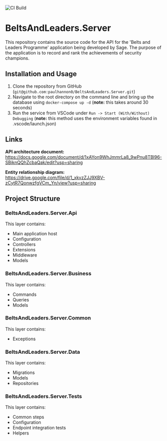 ![CI Build](https://github.com/paulhannon0/BeltsAndLeaders.Server/workflows/CI%20Build/badge.svg?branch=master)

# BeltsAndLeaders.Server

This repository contains the source code for the API for the 'Belts and Leaders Programme' application being developed by Sage. The purpose of the application is to record and rank the achievements of security champions.

## Installation and Usage

1. Clone the repository from GitHub (`git@github.com:paulhannon0/BeltsAndLeaders.Server.git`)
2. Navigate to the root directory on the command line and bring up the database using `docker-compose up -d` (**note:** this takes around 30 seconds)
3. Run the service from VSCode under `Run -> Start (With/Without) Debugging` (**note:** this method uses the environment variables found in .vscode/launch.json)

## Links

**API architecture document:** https://docs.google.com/document/d/1xAYon9WhJmmrLa8_9wPnu8TBl96-SBiknQQhZcbaQak/edit?usp=sharing

**Entity relationship diagram:** https://drive.google.com/file/d/1_xkvzZJJ9XBV-zCytR7QonwzfgVCm_Yn/view?usp=sharing

## Project Structure

### BeltsAndLeaders.Server.Api

This layer contains:
- Main application host
- Configuration
- Controllers
- Extensions
- Middleware
- Models

### BeltsAndLeaders.Server.Business

This layer contains:
- Commands
- Queries
- Models

### BeltsAndLeaders.Server.Common

This layer contains:
- Exceptions

### BeltsAndLeaders.Server.Data

This layer contains:
- Migrations
- Models
- Repositories

### BeltsAndLeaders.Server.Tests

This layer contains:
- Common steps
- Configuration
- Endpoint integration tests
- Helpers


